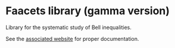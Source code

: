# Faacets library (gamma version)

Library for the systematic study of Bell inequalities.

See the [associated website](denisrosset.github.io/faacets) for proper documentation.
